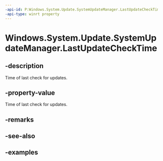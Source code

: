 ```yaml
---
-api-id: P:Windows.System.Update.SystemUpdateManager.LastUpdateCheckTime
-api-type: winrt property
---
```


<!-- Property syntax.
public DateTime LastUpdateCheckTime { get; }
-->

# Windows.System.Update.SystemUpdateManager.LastUpdateCheckTime

## -description
Time of last check for updates.

## -property-value

Time of last check for updates.

## -remarks

## -see-also

## -examples

